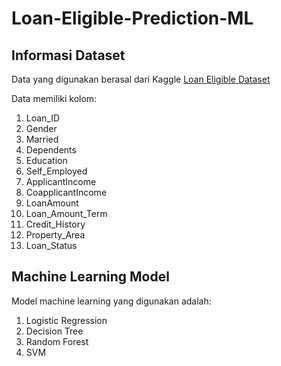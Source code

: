 # Loan-Eligible-Prediction-ML

## Informasi Dataset
Data yang digunakan berasal dari Kaggle [Loan Eligible Dataset](https://www.kaggle.com/datasets/vikasukani/loan-eligible-dataset/data)

Data memiliki kolom:
1. Loan_ID
2. Gender
3. Married
4. Dependents
5. Education
6. Self_Employed
7. ApplicantIncome
8. CoapplicantIncome
9. LoanAmount
10. Loan_Amount_Term
11. Credit_History
12. Property_Area
13. Loan_Status

## Machine Learning Model
Model machine learning yang digunakan adalah:
1. Logistic Regression
2. Decision Tree
3. Random Forest
4. SVM
